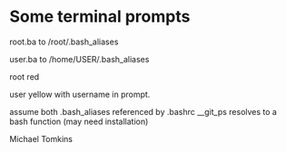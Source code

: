 Some terminal prompts
=====================



root.ba to /root/.bash_aliases

user.ba to /home/USER/.bash_aliases



root red

user yellow with username in prompt.



assume both
  .bash_aliases referenced by .bashrc
  __git_ps resolves to a bash function (may need installation)

Michael Tomkins

